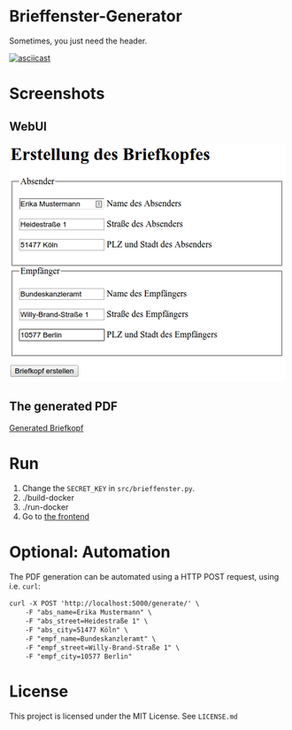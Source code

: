 # Brieffenster-Generator

Sometimes, you just need the header.

[![asciicast](https://asciinema.org/a/394598.png)](https://asciinema.org/a/394598)

# Screenshots

## WebUI

![Screenshot](screenshots/WebUI.png)

## The generated PDF

[Generated Briefkopf](screenshots/Generated-Briefkopf.pdf)

# Run

1. Change the `SECRET_KEY` in `src/brieffenster.py`.
2. ./build-docker
3. ./run-docker
4. Go to [the frontend](http://localhost:5000/)

# Optional: Automation
The PDF generation can be automated using a HTTP POST request, using i.e. `curl`:

    curl -X POST 'http://localhost:5000/generate/' \
        -F "abs_name=Erika Mustermann" \
        -F "abs_street=Heidestraße 1" \
        -F "abs_city=51477 Köln" \
        -F "empf_name=Bundeskanzleramt" \
        -F "empf_street=Willy-Brand-Straße 1" \
        -F "empf_city=10577 Berlin"

# License
This project is licensed under the MIT License. See `LICENSE.md`
